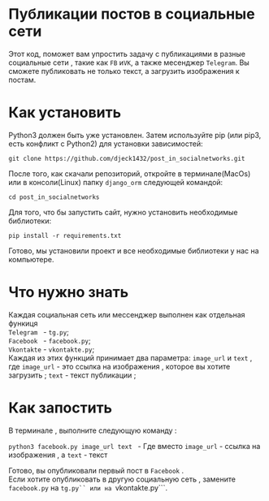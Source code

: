 # Публикации постов в социальные сети 

 Этот код, поможет вам упростить задачу с публикациями в разные социальные сети , такие как ```FB``` и```VK```, 
а также месенджер ```Telegram```. Вы сможете публиковать не только текст, а загрузить изображения к постам.

# Как установить 


Python3 должен быть уже установлен. Затем используйте pip (или pip3, есть конфликт с Python2) для установки зависимостей:<br>

``` git clone https://github.com/djeck1432/post_in_socialnetworks.git ```

После того, как скачали репозиторий, откройте в терминале(MacOs) или в консоли(Linux) папку ```django_orm``` следующей командой:<br>

```cd post_in_socialnetworks```

Для того, что бы запустить сайт, нужно установить необходимые библиотеки:<br>

```pip install -r requirements.txt ```

Готово, мы установили проект и все необходимые библиотеки у нас на компьютере.

# Что нужно знать

Каждая социальная сеть или мессенджер выполнен как отдельная функиця 
<br>
```Telegram ``` - ```tg.py```;
<br>
```Facebook ``` - ```facebook.py```;
<br>
```Vkontakte``` - ```vkontakte.py```;
<br>
Каждая из этих функций принимает два параметра: ```image_url``` и ```text``` , где 
```image_url``` - это ссылка на изображения , которое вы хотите загрузить ;
```text``` - текст публикации ;

# Как запостить 

В терминале , выполните следующую команду :

```python3 facebook.py image_url text ``` - Где вместо ```image_url``` - ссылка на изображения , а ```text``` - текст

Готово, вы опубликовали первый пост в ```Facebook``` .
<br>
Если хотите опубликовать в другую социальную сеть , замените ```facebook.py``` на ```tg.py`` или на ```vkontakte.py```.

